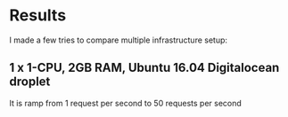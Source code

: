 # Results

I made a few tries to compare multiple infrastructure setup:

## 1 x 1-CPU, 2GB RAM, Ubuntu 16.04 Digitalocean droplet

It is ramp from 1 request per second to 50 requests per second